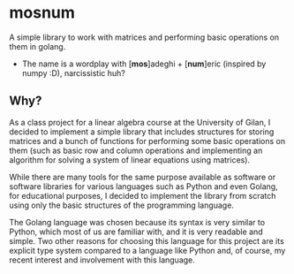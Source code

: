 # mosnum
A simple library to work with matrices and performing basic operations on them in golang.
- The name is a wordplay with [__mos__]adeghi + [__num__]eric (inspired by numpy :D), narcissistic huh?

## Why?
<p>
As a class project for a linear algebra course at the University of Gilan, I decided to implement a simple library that includes structures for storing matrices and a bunch of functions for performing some basic operations on them (such as basic row and column operations and implementing an algorithm for solving a system of linear equations using matrices).
</p>
<p>
  While there are many tools for the same purpose available as software or software libraries for various languages such as Python and even Golang, for educational purposes, I decided to implement the library from scratch using only the basic structures of the programming language.
</p>
<p>
The Golang language was chosen because its syntax is very similar to Python, which most of us are familiar with, and it is very readable and simple. Two other reasons for choosing this language for this project are its explicit type system compared to a language like Python and, of course, my recent interest and involvement with this language.
</p>
